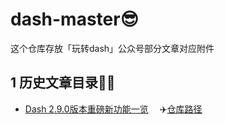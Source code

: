 # dash-master😎
这个仓库存放「玩转dash」公众号部分文章对应附件

## 1 历史文章目录👨‍💻

- [Dash 2.9.0版本重磅新功能一览](https://www.cnblogs.com/feffery/p/17227380.html) 　:airplane:[仓库路径](./历史文章/Dash2.9.0版本重磅新功能一览)
